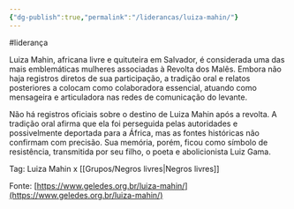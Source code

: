 ```yaml
---
{"dg-publish":true,"permalink":"/liderancas/luiza-mahin/"}
---
```


#liderança 

Luiza Mahin, africana livre e quituteira em Salvador, é considerada uma das mais emblemáticas mulheres associadas à Revolta dos Malês. Embora não haja registros diretos de sua participação, a tradição oral e relatos posteriores a colocam como colaboradora essencial, atuando como mensageira e articuladora nas redes de comunicação do levante.

Não há registros oficiais sobre o destino de Luiza Mahin após a revolta. A tradição oral afirma que ela foi perseguida pelas autoridades e possivelmente deportada para a África, mas as fontes históricas não confirmam com precisão. Sua memória, porém, ficou como símbolo de resistência, transmitida por seu filho, o poeta e abolicionista Luiz Gama.

Tag: Luiza Mahin x [[Grupos/Negros livres\|Negros livres]]

Fonte: [https://www.geledes.org.br/luiza-mahin/](https://www.geledes.org.br/luiza-mahin/)